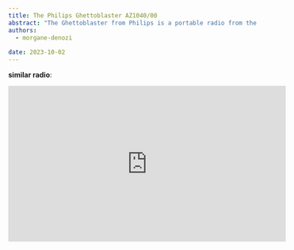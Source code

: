 ```yaml
---
title: The Philips Ghettoblaster AZ1040/00
abstract: "The Ghettoblaster from Philips is a portable radio from the 1995s."
authors:
  - morgane-denozi
    
date: 2023-10-02
---
```



**similar radio**:
<iframe width="560" height="315" src="https://www.youtube.com/embed/1fueZCTYkpA?si=U1ffZIKKp3x0glhq" title="YouTube video player" frameborder="0" allow="accelerometer; autoplay; clipboard-write; encrypted-media; gyroscope; picture-in-picture; web-share" allowfullscreen></iframe>
